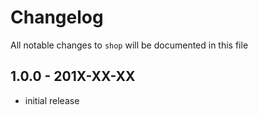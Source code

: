 # Changelog

All notable changes to `shop` will be documented in this file

## 1.0.0 - 201X-XX-XX

- initial release
